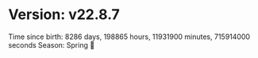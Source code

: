 # Version: v22.8.7
Time since birth: 8286 days, 198865 hours, 11931900 minutes, 715914000 seconds
Season: Spring 🌸
